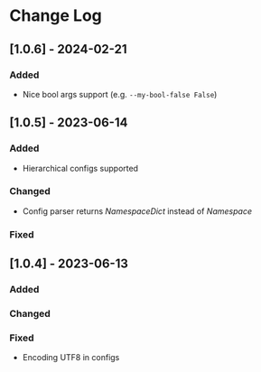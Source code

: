
# Change Log
## [1.0.6] - 2024-02-21

### Added

- Nice bool args support (e.g. `--my-bool-false False`) 


## [1.0.5] - 2023-06-14

 
### Added

- Hierarchical configs supported
 
### Changed

- Config parser returns _NamespaceDict_ instead of _Namespace_
 
### Fixed


## [1.0.4] - 2023-06-13
 
### Added

### Changed

### Fixed

- Encoding UTF8 in configs 